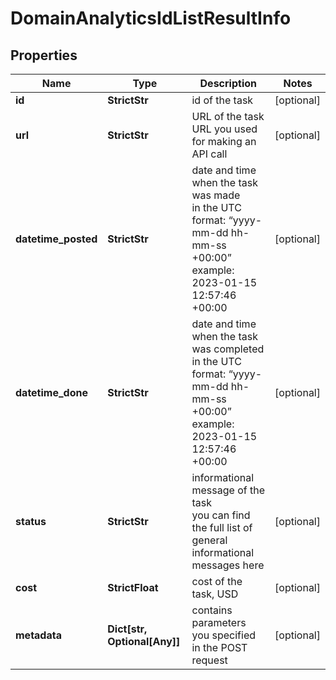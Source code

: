 # DomainAnalyticsIdListResultInfo


## Properties

| Name | Type | Description | Notes |
|------------ | ------------- | ------------- | -------------|
**id** | **StrictStr** | id of the task |[optional]|
**url** | **StrictStr** | URL of the task<br>URL you used for making an API call |[optional]|
**datetime_posted** | **StrictStr** | date and time when the task was made<br>in the UTC format: “yyyy-mm-dd hh-mm-ss +00:00”<br>example:<br>2023-01-15 12:57:46 +00:00 |[optional]|
**datetime_done** | **StrictStr** | date and time when the task was completed<br>in the UTC format: “yyyy-mm-dd hh-mm-ss +00:00”<br>example:<br>2023-01-15 12:57:46 +00:00 |[optional]|
**status** | **StrictStr** | informational message of the task<br>you can find the full list of general informational messages here |[optional]|
**cost** | **StrictFloat** | cost of the task, USD |[optional]|
**metadata** | **Dict[str, Optional[Any]]** | contains parameters you specified in the POST request |[optional]|